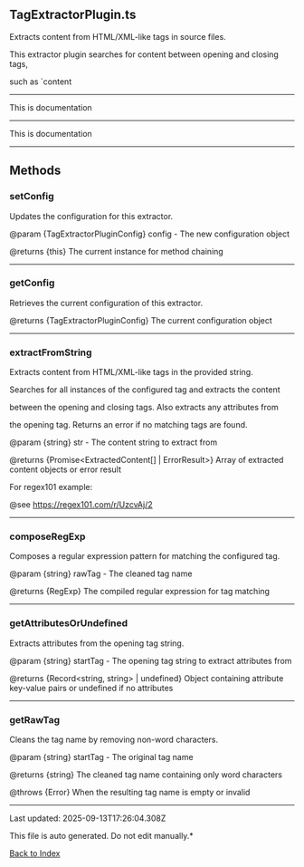## TagExtractorPlugin.ts





 Extracts content from HTML/XML-like tags in source files.

 

 This extractor plugin searches for content between opening and closing tags,

 such as `<docs>content



---



This is documentation



---



This is documentation



---



## Methods



### **setConfig**

 Updates the configuration for this extractor.

 

 @param {TagExtractorPluginConfig} config - The new configuration object

 @returns {this} The current instance for method chaining

 



---



### **getConfig**

 Retrieves the current configuration of this extractor.

 

 @returns {TagExtractorPluginConfig} The current configuration object

 



---



### **extractFromString**

 Extracts content from HTML/XML-like tags in the provided string.

 

 Searches for all instances of the configured tag and extracts the content

 between the opening and closing tags. Also extracts any attributes from

 the opening tag. Returns an error if no matching tags are found.

 

 @param {string} str - The content string to extract from

 @returns {Promise<ExtractedContent[] | ErrorResult>} Array of extracted content objects or error result

 

 For regex101 example:

 @see https://regex101.com/r/UzcvAj/2

 



---



### **composeRegExp**

 Composes a regular expression pattern for matching the configured tag.

 

 @param {string} rawTag - The cleaned tag name

 @returns {RegExp} The compiled regular expression for tag matching

 



---



### **getAttributesOrUndefined**

 Extracts attributes from the opening tag string.

 

 @param {string} startTag - The opening tag string to extract attributes from

 @returns {Record<string, string> | undefined} Object containing attribute key-value pairs or undefined if no attributes

 



---



### **getRawTag**

 Cleans the tag name by removing non-word characters.

 

 @param {string} startTag - The original tag name

 @returns {string} The cleaned tag name containing only word characters

 @throws {Error} When the resulting tag name is empty or invalid

 



---



Last updated: 2025-09-13T17:26:04.308Z



This file is auto generated. Do not edit manually.*



[Back to Index](./index.md)